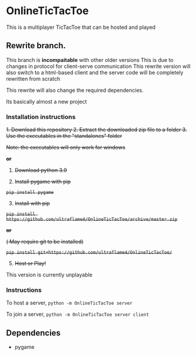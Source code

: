 # OnlineTicTacToe


This is a multiplayer TicTacToe
that can be hosted and played

## Rewrite branch.
This branch is **incompaitable** with other older versions
This is due to changes in protocol for client-serve communication
This rewrite version will also switch to a html-based client and 
the server code will be completely rewritten from scratch

This rewrite will also change the required dependencies.

Its basically almost a new project

### Installation instructions
<strike>
1. Download this repository
2. Extract the downloaded zip file to a folder
3. Use the executables in the "standalones" folder 
   
   Note: the executables will only work for windows


**or**

1. Download python 3.9

2. Install pygame with pip
```
pip install pygame
```

3. Install with pip

``
pip install https://github.com/ultraflame4/OnlineTicTacToe/archive/master.zip
``

**or**

( May require git to be installed)

``
pip install git+https://github.com/ultraflame4/OnlineTicTacToe/
``


5. Host or Play!
</strike>

This version is currently unplayable

### Instructions

To host a server,
``python -m OnlineTicTacToe server``

To join a server,
``python -m OnlineTicTacToe server client``

## Dependencies
* pygame
